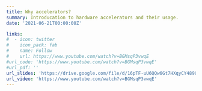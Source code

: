 ```yaml
---
title: Why accelerators?
summary: Introducation to hardware accelerators and their usage.
date: '2021-06-21T00:00:00Z'

links:
#  - icon: twitter
#    icon_pack: fab
#    name: Follow
#    url: https://www.youtube.com/watch?v=BGMsqP3vwqE
#url_code: 'https://www.youtube.com/watch?v=BGMsqP3vwqE'
#url_pdf: ''
url_slides: 'https://drive.google.com/file/d/16pTF-uU6QQw6Gt7HXqyCY489Qd2rrkrO/view?usp=sharing'
url_video: 'https://www.youtube.com/watch?v=BGMsqP3vwqE'
---
```

